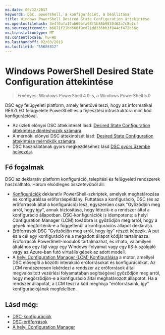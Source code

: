 ```yaml
---
ms.date: 06/12/2017
keywords: DSC, powershell, a konfigurációt, a beállítása
title: Windows PowerShell Desired State Configuration áttekintése
ms.openlocfilehash: 3e4f0afa17ab60bfa98f1b86b9830462a7c8e1cf
ms.sourcegitcommit: b6871f21bd666f9cd71dd336bb3f844cf472b56c
ms.translationtype: MT
ms.contentlocale: hu-HU
ms.lasthandoff: 02/03/2019
ms.locfileid: "55686312"
---
```

# <a name="windows-powershell-desired-state-configuration-overview"></a>Windows PowerShell Desired State Configuration áttekintése

> Érvényes: Windows PowerShell 4.0-s, a Windows PowerShell 5.0

DSC egy felügyeleti platform, amely lehetővé teszi, hogy az informatikai RÉSZLEG felügyelete PowerShell és a fejlesztési infrastruktúra mint kód konfigurációval.

- Az üzleti előnyei DSC áttekintését lásd: [Desired State Configuration áttekintése döntéshozók számára](decisionMaker.md).
- A mérnöki előnyei DSC áttekintését lásd: [Desired State Configuration áttekintése mérnökök számára](DscForEngineers.md).
- DSC használatának gyors megkezdéséhez lásd [DSC gyors üzembe helyezési](../quickstarts/website-quickstart.md).

## <a name="key-concepts"></a>Fő fogalmak

DSC az deklaratív platform konfiguráció, telepítési és felügyeleti rendszerek használható. Három elsődleges összetevőből áll:

- [Konfigurációk](../configurations/configurations.md) deklaratív PowerShell-szkriptek, amelyek meghatározása és konfigurálása erőforráspéldány.
    Futtatása a konfiguráció, DSC (és az erőforrások által a konfiguráció) lesz, egyszerűen csak "Győződjön meg arról, hogy így", annak biztosítása, hogy létezik-e a rendszer által a konfiguráció állapotban.
    DSC-konfigurációk is idempotens: a helyi Configuration Manager (LCM) továbbra is győződjön meg arról, hogy a gépek megtörténik-e a függetlenül a konfigurációs állapot deklarálja.
- [Erőforrások](../resources/resources.md) DSC "Győződjön meg arról, hogy így" részét képezik. A put és a cél egy konfiguráció ne a megadott állapot kódját tartalmazza.
    Erőforrások PowerShell-modulok tartalmazhat, és írható, valamilyen általános egy fájl vagy egy Windows-folyamat vagy egy IIS-kiszolgáló vagy az Azure-ban futó virtuális gépek az adott modell.
- A [helyi Configuration Manager (LCM) Konfigurálása](../managing-nodes/metaConfig.md) a motor, amellyel DSC elősegíti a közötti interakció erőforrásokat és konfigurációkat.
    Az LCM rendszeresen lekérdezi a rendszer az erőforrások által megvalósított vezérlési folyamatában segítségével győződjön meg arról, hogy megőrződjön-e a konfiguráció által meghatározott állapotot.
    Ha a rendszer állapotát, a LCM teszi a kód meghívja "erőforrásaink, így" konfigurációjának megfelelően.

## <a name="see-also"></a>Lásd még:

- [DSC-konfigurációk](../configurations/configurations.md)
- [DSC-erőforrások](../resources/resources.md)
- [A helyi Configuration Manager](../managing-nodes/metaConfig.md)
